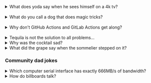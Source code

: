 <details>
  <summary>What does yoda say when he sees himself on a 4k tv?</summary>
  <b>HDMI</b>
</details>

<br>

<details>
  <summary>What do you call a dog that does magic tricks?</summary>
  <b>A labracadabrador</b>
</details>

<br>

<details>
  <summary>Why don't GitHub Actions and GitLab Actions get along?</summary>
  <b>They don't CI to eye</b>
</details>

<br>

<details>
  <summary>Tequila is not the solution to all problems...</summary>
  <b>But it is worth a shot</b>
</details>

<details>
    <summary>Why was the cocktail sad?</summary>
    <b>Because someone called him old-fashioned</b>
</details>

<details>
    <summary>What did the grape say when the sommelier stepped on it?</summary>
    <b>I gave a little wine</b>
</details>

### Community dad jokes

<details>
  <summary>Which computer serial interface has exactly 666MB/s of bandwidth?</summary>
  <b>SATA-N</b>
</details>

<details>
  <summary>How do billboards talk?</summary>
  <b>Sign language</b>
</details>

<br>
